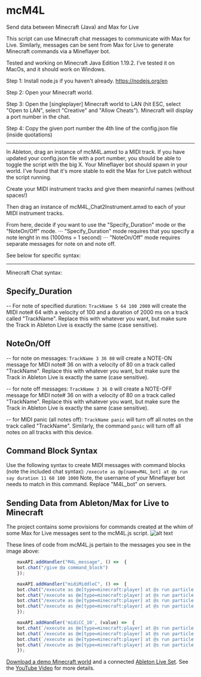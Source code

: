 # mcM4L
 Send data between Minecraft (Java) and Max for Live

This script can use Minecraft chat messages to communicate with Max for Live.
Similarly, messages can be sent from Max for Live to generate Minecraft commands via a Mineflayer bot.

Tested and working on Minecraft Java Edition 1.19.2.
I've tested it on MacOs, and it should work on Windows.

Step 1: Install node.js if you haven't already. https://nodejs.org/en 

Step 2: Open your Minecraft world.

Step 3: Open the [singleplayer] Minecraft world to LAN (hit ESC, select "Open to LAN", select "Creative" and "Allow Cheats"). Minecraft will display a port number in the chat.

Step 4: Copy the given port number the 4th line of the config.json file (inside quotations)

----------------

In Ableton, drag an instance of mcM4L.amxd to a MIDI track. If you have updated your config.json file with a port number, you should be able to toggle the script with the big X. Your Mineflayer bot should spawn in your world. I've found that it's more stable to edit the Max for Live patch without the script running. 

Create your MIDI instrument tracks and give them meaninful names (without spaces!)

Then drag an instance of mcM4L_Chat2Instrument.amxd to each of your MIDI instrument tracks.

From here, decide if you want to use the "Specify_Duration" mode or the "NoteOn/Off" mode.
⋅⋅⋅ "Specify_Duration" mode requires that you specify a note lenght in ms (1000ms = 1 second)
⋅⋅⋅ "NoteOn/Off" mode requires separate messages for note on and note off.

See below for specific syntax:

----------------

Minecraft Chat syntax:

## Specify_Duration
-- For note of specified duration: ```TrackName 5 64 100 2000```
        will create the MIDI note# 64 with a velocity of 100 and a duration of 2000 ms on a track called "TrackName". Replace this with whatever you want, but make sure the Track in Ableton Live is exactly the same (case sensitive).

## NoteOn/Off
-- for note on messages: ```TrackName 3 36 80``` 
        will create a NOTE-ON message for MIDI note# 36 on with a velocity of 80 on a track called "TrackName". Replace this with whatever you want, but make sure the Track in Ableton Live is exactly the same (case sensitive).

-- for note off messages: ```TrackName 3 36 0```
        will create a NOTE-OFF message for MIDI note# 36 on with a velocity of 80 on a track called "TrackName". Replace this with whatever you want, but make sure the Track in Ableton Live is exactly the same (case sensitive).

-- for MIDI panic (all notes off): ```TrackName panic```
        will turn off all notes on the track called "TrackName". Similarly, the command ```panic``` will turn off all notes on all tracks with this device.

## Command Block Syntax

Use the following syntax to create MIDI messages with command blocks (note the included chat syntax):
```/execute as @p[name=M4L_bot] at @p run say duration 11 60 100 1000```
Note, the username of your Mineflayer bot needs to match in this command. Replace "M4L_bot" on servers.

## Sending Data from Ableton/Max for Live to Minecraft
The project contains some provisions for commands created at the whim of some Max for Live messages sent to the mcM4L.js script. 
![alt text](/images/M4L_messagesToMC.png "Max for Live Messages")

These lines of code from mcM4L.js pertain to the messages you see in the image above:

```javascript
    maxAPI.addHandler("M4L_message", () =>  {
    bot.chat("/give @a command_block")
    }); 

    maxAPI.addHandler("midiMiddleC", () =>  {
    bot.chat("/execute as @e[type=minecraft:player] at @s run particle minecraft:heart ~9 ~ ~ 1 1 1 0.05 50");
    bot.chat("/execute as @e[type=minecraft:player] at @s run particle minecraft:heart ~-9 ~ ~ 1 1 1 0.05 50");
    bot.chat("/execute as @e[type=minecraft:player] at @s run particle minecraft:heart ~ ~ ~9 1 1 1 0.05 50");
    bot.chat("/execute as @e[type=minecraft:player] at @s run particle minecraft:heart ~ ~ ~-9 1 1 1 0.05 50");
    }); 

    maxAPI.addHandler('midiCC_10', (value) =>  {
    bot.chat(`/execute as @e[type=minecraft:player] at @s run particle minecraft:flame ~20 ~${value} ~ 1 1 1 .05 5`);
	bot.chat(`/execute as @e[type=minecraft:player] at @s run particle minecraft:flame ~-20 ~${value} ~ 1 1 1 .05 5`);
	bot.chat(`/execute as @e[type=minecraft:player] at @s run particle minecraft:flame ~ ~${value} ~20 1 1 1 .05 5`);
	bot.chat(`/execute as @e[type=minecraft:player] at @s run particle minecraft:flame ~ ~${value} ~-20 1 1 1 .05 5`);
    });
```


<a href="https://placeholder" target="_blank">Download a demo Minecraft world</a> and a connected <a href="https://placeholder" target="_blank">Ableton Live Set</a>. See the <a href="https://placeholder" target="_blank">YouTube Video</a> for more details.
